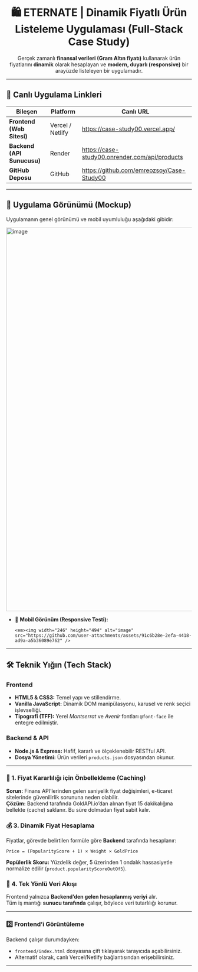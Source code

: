 <h1 align="center">🛍️ ETERNATE | Dinamik Fiyatlı Ürün Listeleme Uygulaması (Full-Stack Case Study)</h1>

<p align="center">
  Gerçek zamanlı <strong>finansal verileri (Gram Altın fiyatı)</strong> kullanarak ürün fiyatlarını <strong>dinamik</strong> olarak hesaplayan ve <strong>modern, duyarlı (responsive)</strong> bir arayüzde listeleyen bir uygulamadır.
</p>

<hr>

<h2>🔗 Canlı Uygulama Linkleri</h2>

<table>
  <thead>
    <tr>
      <th>Bileşen</th>
      <th>Platform</th>
      <th>Canlı URL</th>
    </tr>
  </thead>
  <tbody>
    <tr>
      <td><strong>Frontend (Web Sitesi)</strong></td>
      <td>Vercel / Netlify</td>
      <td><a href="#">https://case-study00.vercel.app/</a></td>
    </tr>
    <tr>
      <td><strong>Backend (API Sunucusu)</strong></td>
      <td>Render</td>
      <td><a href="https://case-study00.onrender.com/api/products" target="_blank">https://case-study00.onrender.com/api/products</a></td>
    </tr>
    <tr>
      <td><strong>GitHub Deposu</strong></td>
      <td>GitHub</td>
      <td><a href="https://github.com/emreozsoy/Case-Study00" target="_blank">https://github.com/emreozsoy/Case-Study00</a></td>
    </tr>
  </tbody>
</table>

<hr>

<h2>📸 Uygulama Görünümü (Mockup)</h2>

<p>Uygulamanın genel görünümü ve mobil uyumluluğu aşağıdaki gibidir:</p>
<img width="1919" height="1038" alt="image" src="https://github.com/user-attachments/assets/eadc7ccb-f43a-4258-9a12-1e5577806c54" />

<ul>
  <li>📱 <strong>Mobil Görünüm (Responsive Testi):</strong><br>
    
    <em><img width="246" height="494" alt="image" src="https://github.com/user-attachments/assets/91c6b28e-2efa-4418-ad9a-a5b36089e762" />
</em>
  </li>
</ul>

<hr>
<h2>🛠️ Teknik Yığın (Tech Stack)</h2>

<h3>Frontend</h3>
<ul>
  <li><strong>HTML5 & CSS3:</strong> Temel yapı ve stillendirme.</li>
  <li><strong>Vanilla JavaScript:</strong> Dinamik DOM manipülasyonu, karusel ve renk seçici işlevselliği.</li>
  <li><strong>Tipografi (TFF):</strong> Yerel <em>Montserrat</em> ve <em>Avenir</em> fontları <code>@font-face</code> ile entegre edilmiştir.</li>
</ul>

<h3>Backend & API</h3>
<ul>
  <li><strong>Node.js & Express:</strong> Hafif, kararlı ve ölçeklenebilir RESTful API.</li>
  <li><strong>Dosya Yönetimi:</strong> Ürün verileri <code>products.json</code> dosyasından okunur.</li>
</ul>

<hr>

<h3>🧠 1. Fiyat Kararlılığı için Önbellekleme (Caching)</h3>
<p>
  <strong>Sorun:</strong> Finans API’lerinden gelen saniyelik fiyat değişimleri, e-ticaret sitelerinde güvenilirlik sorununa neden olabilir.<br>
  <strong>Çözüm:</strong> Backend tarafında GoldAPI.io’dan alınan fiyat 15 dakikalığına bellekte (cache) saklanır. Bu süre dolmadan fiyat sabit kalır.
</p>


<h3>💰 3. Dinamik Fiyat Hesaplama</h3>
<p>Fiyatlar, görevde belirtilen formüle göre <strong>Backend</strong> tarafında hesaplanır:</p>

<pre><code>Price = (PopularityScore + 1) × Weight × GoldPrice
</code></pre>

<p><strong>Popülerlik Skoru:</strong> Yüzdelik değer, 5 üzerinden 1 ondalık hassasiyetle normalize edilir (<code>product.popularityScoreOutOf5</code>).</p>

<h3>🔄 4. Tek Yönlü Veri Akışı</h3>
<p>
  Frontend yalnızca <strong>Backend’den gelen hesaplanmış veriyi</strong> alır.<br>
  Tüm iş mantığı <strong>sunucu tarafında</strong> çalışır, böylece veri tutarlılığı korunur.
</p>

<hr>



<h3>2️⃣ Frontend’i Görüntüleme</h3>
<p>
  Backend çalışır durumdayken:
  <ul>
    <li><code>frontend/index.html</code> dosyasına çift tıklayarak tarayıcıda açabilirsiniz.</li>
    <li>Alternatif olarak, canlı Vercel/Netlify bağlantısından erişebilirsiniz.</li>
  </ul>
</p>

<hr>

